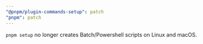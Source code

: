 ```yaml
---
"@pnpm/plugin-commands-setup": patch
"pnpm": patch
---
```


`pnpm setup` no longer creates Batch/Powershell scripts on Linux and macOS.
